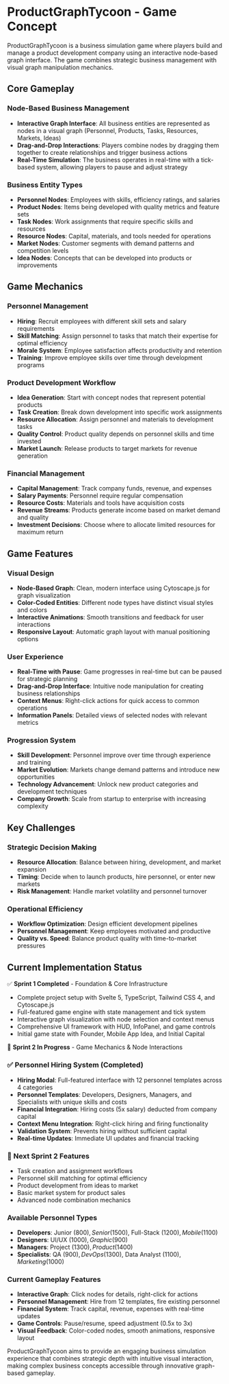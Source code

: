 # ProductGraphTycoon - Game Concept

ProductGraphTycoon is a business simulation game where players build and manage a product development company using an interactive node-based graph interface. The game combines strategic business management with visual graph manipulation mechanics.

## Core Gameplay

### Node-Based Business Management
- **Interactive Graph Interface**: All business entities are represented as nodes in a visual graph (Personnel, Products, Tasks, Resources, Markets, Ideas)
- **Drag-and-Drop Interactions**: Players combine nodes by dragging them together to create relationships and trigger business actions
- **Real-Time Simulation**: The business operates in real-time with a tick-based system, allowing players to pause and adjust strategy

### Business Entity Types
- **Personnel Nodes**: Employees with skills, efficiency ratings, and salaries
- **Product Nodes**: Items being developed with quality metrics and feature sets
- **Task Nodes**: Work assignments that require specific skills and resources
- **Resource Nodes**: Capital, materials, and tools needed for operations
- **Market Nodes**: Customer segments with demand patterns and competition levels
- **Idea Nodes**: Concepts that can be developed into products or improvements

## Game Mechanics

### Personnel Management
- **Hiring**: Recruit employees with different skill sets and salary requirements
- **Skill Matching**: Assign personnel to tasks that match their expertise for optimal efficiency
- **Morale System**: Employee satisfaction affects productivity and retention
- **Training**: Improve employee skills over time through development programs

### Product Development Workflow
- **Idea Generation**: Start with concept nodes that represent potential products
- **Task Creation**: Break down development into specific work assignments
- **Resource Allocation**: Assign personnel and materials to development tasks
- **Quality Control**: Product quality depends on personnel skills and time invested
- **Market Launch**: Release products to target markets for revenue generation

### Financial Management
- **Capital Management**: Track company funds, revenue, and expenses
- **Salary Payments**: Personnel require regular compensation
- **Resource Costs**: Materials and tools have acquisition costs
- **Revenue Streams**: Products generate income based on market demand and quality
- **Investment Decisions**: Choose where to allocate limited resources for maximum return

## Game Features

### Visual Design
- **Node-Based Graph**: Clean, modern interface using Cytoscape.js for graph visualization
- **Color-Coded Entities**: Different node types have distinct visual styles and colors
- **Interactive Animations**: Smooth transitions and feedback for user interactions
- **Responsive Layout**: Automatic graph layout with manual positioning options

### User Experience
- **Real-Time with Pause**: Game progresses in real-time but can be paused for strategic planning
- **Drag-and-Drop Interface**: Intuitive node manipulation for creating business relationships
- **Context Menus**: Right-click actions for quick access to common operations
- **Information Panels**: Detailed views of selected nodes with relevant metrics

### Progression System
- **Skill Development**: Personnel improve over time through experience and training
- **Market Evolution**: Markets change demand patterns and introduce new opportunities
- **Technology Advancement**: Unlock new product categories and development techniques
- **Company Growth**: Scale from startup to enterprise with increasing complexity

## Key Challenges

### Strategic Decision Making
- **Resource Allocation**: Balance between hiring, development, and market expansion
- **Timing**: Decide when to launch products, hire personnel, or enter new markets
- **Risk Management**: Handle market volatility and personnel turnover

### Operational Efficiency
- **Workflow Optimization**: Design efficient development pipelines
- **Personnel Management**: Keep employees motivated and productive
- **Quality vs. Speed**: Balance product quality with time-to-market pressures

## Current Implementation Status

✅ **Sprint 1 Completed** - Foundation & Core Infrastructure
- Complete project setup with Svelte 5, TypeScript, Tailwind CSS 4, and Cytoscape.js
- Full-featured game engine with state management and tick system
- Interactive graph visualization with node selection and context menus
- Comprehensive UI framework with HUD, InfoPanel, and game controls
- Initial game state with Founder, Mobile App Idea, and Initial Capital

🚀 **Sprint 2 In Progress** - Game Mechanics & Node Interactions

### ✅ Personnel Hiring System (Completed)
- **Hiring Modal**: Full-featured interface with 12 personnel templates across 4 categories
- **Personnel Templates**: Developers, Designers, Managers, and Specialists with unique skills and costs
- **Financial Integration**: Hiring costs (5x salary) deducted from company capital
- **Context Menu Integration**: Right-click hiring and firing functionality
- **Validation System**: Prevents hiring without sufficient capital
- **Real-time Updates**: Immediate UI updates and financial tracking

### 🎯 Next Sprint 2 Features
- Task creation and assignment workflows
- Personnel skill matching for optimal efficiency
- Product development from ideas to market
- Basic market system for product sales
- Advanced node combination mechanics

### Available Personnel Types
- **Developers**: Junior ($800), Senior ($1500), Full-Stack ($1200), Mobile ($1100)
- **Designers**: UI/UX ($1000), Graphic ($900)
- **Managers**: Project ($1300), Product ($1400)
- **Specialists**: QA ($900), DevOps ($1300), Data Analyst ($1100), Marketing ($1000)

### Current Gameplay Features
- **Interactive Graph**: Click nodes for details, right-click for actions
- **Personnel Management**: Hire from 12 templates, fire existing personnel
- **Financial System**: Track capital, revenue, expenses with real-time updates
- **Game Controls**: Pause/resume, speed adjustment (0.5x to 3x)
- **Visual Feedback**: Color-coded nodes, smooth animations, responsive layout

ProductGraphTycoon aims to provide an engaging business simulation experience that combines strategic depth with intuitive visual interaction, making complex business concepts accessible through innovative graph-based gameplay.